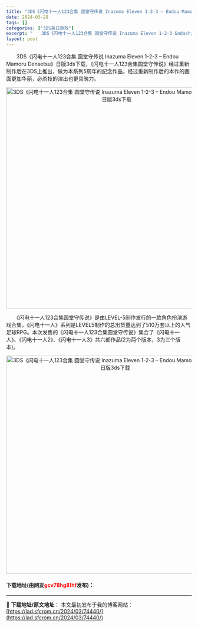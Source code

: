 ```yaml
---
title: "3DS《闪电十一人123合集 圆堂守传说 Inazuma Eleven 1-2-3 – Endou Mamoru Densetsu》日版3ds下载"
date: 2024-03-29
tags: []
categories: ["3DS英日游戏"]
excerpt: "　　3DS《闪电十一人123合集 圆堂守传说 Inazuma Eleven 1-2-3 &ndash; Endou Mamoru Densetsu》日版3ds下载，《闪电十一人123合集圆堂守传说》经过重新制作后在3DS上推出，做为本系列5周年的纪念作品。经过重新制作后的本作的画面更加华丽，必杀技的&hellip;"
layout: post
---
```


 <p>　　3DS《闪电十一人123合集 圆堂守传说 Inazuma Eleven 1-2-3 &ndash; Endou Mamoru Densetsu》日版3ds下载，《闪电十一人123合集圆堂守传说》经过重新制作后在3DS上推出，做为本系列5周年的纪念作品。经过重新制作后的本作的画面更加华丽，必杀技的演出也更具魄力。</p> <p align="center"><img align="" border="0" src="https://lad.sfcrom.cn/wp-content/uploads/2024/03/20240329_66062968d0ffe.png" width="600" alt="3DS《闪电十一人123合集 圆堂守传说 Inazuma Eleven 1-2-3 – Endou Mamoru Densetsu》日版3ds下载" /></p> <p>　　《闪电十一人123合集圆堂守传说》是由LEVEL-5制作发行的一款角色扮演游戏合集，《闪电十一人》系列是LEVEL5制作的总出货量达到了510万套以上的人气足球RPG。本次发售的《闪电十一人123合集圆堂守传说》集合了《闪电十一人》、《闪电十一人2》、《闪电十一人3》共六部作品(2为两个版本，3为三个版本)。</p> <p align="center"><img align="" border="0" src="https://lad.sfcrom.cn/wp-content/uploads/2024/03/20240329_6606296a19d9b.png" width="592" alt="3DS《闪电十一人123合集 圆堂守传说 Inazuma Eleven 1-2-3 – Endou Mamoru Densetsu》日版3ds下载" /></p> <p><h4>下载地址(由网友<font color="red">gcv78hg8!hf</font>发布)：</h4></p> 

---
📖 **下载地址/原文地址：** 本文最初发布于我的博客网站：[https://lad.sfcrom.cn/2024/03/74440/](https://lad.sfcrom.cn/2024/03/74440/)
